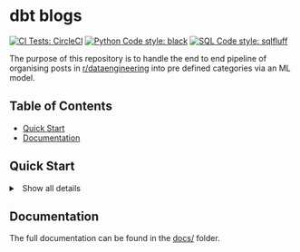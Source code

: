 # dbt blogs <!-- omit in toc -->

[![CI Tests: CircleCI](https://circleci.com/gh/nialloriordan/dbt_blogs/tree/master.svg?style=shield)](https://circleci.com/gh/nialloriordan/dbt_blogs/tree/master)
[![Python Code style: black](https://img.shields.io/badge/Python%20Code%20Style-black-000000.svg)](https://github.com/psf/black)
[![SQL Code style: sqlfluff](https://img.shields.io/badge/SQL%20Code%20Style-sqlfluff-informational)](https://github.com/sqlfluff/sqlfluff)

The purpose of this repository is to handle the end to end pipeline of organising posts in [r/dataengineering](https://www.reddit.com/r/dataengineering/) into pre defined categories via an ML model.

## Table of Contents <!-- omit in toc -->
- [Quick Start](#quick-start)
- [Documentation](#documentation)

## Quick Start

<details>
    <summary>
<a class="btnfire small stroke"><em class="fas fa-chevron-circle-down"></em>&nbsp;&nbsp;Show all details</a>
</summary>


Copy the `.example.env` file to `.env` via `cp .example.env .env` and update the variables as appropriate.

Start the Postgres Data Warehouse:
From within the [postgres](postgres/) folder run:
- `docker network create postgres_bridge`: enable dbt and postgres to communicate
- `make build-reddit-pg`: build the postgres image
- `make run-reddit-pg-local`: run postgres

Start dbt:
From within the [dbt](dbt/) folder run:
- `make build-dbt`: build the dbt image
- `make run-dbt-local:`: run dbt
- `make serve-dbt-docs`: serve dbt documentation at [127.0.0.1:8001](http://127.0.0.1:8001/)

Run dbt commands:
- `docker exec -it docker exec -it dbt_blogs /bin/bash`: enter dbt container
- `dbt run`: run dbt transformations

</details>

## Documentation

The full documentation can be found in the [docs/](docs/) folder.